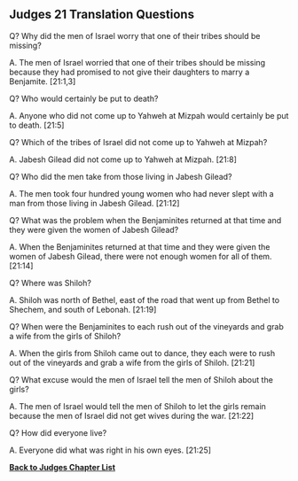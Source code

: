 ## Judges 21 Translation Questions ##

Q? Why did the men of Israel worry that one of their tribes should be missing?

A. The men of Israel worried that one of their tribes should be missing because they had promised to not give their daughters to marry a Benjamite. [21:1,3]

Q? Who would certainly be put to death?

A. Anyone who did not come up to Yahweh at Mizpah would certainly be put to death. [21:5]

Q? Which of the tribes of Israel did not come up to Yahweh at Mizpah?

A. Jabesh Gilead did not come up to Yahweh at Mizpah. [21:8]

Q? Who did the men take from those living in Jabesh Gilead?

A. The men took four hundred young women who had never slept with a man from those living in Jabesh Gilead. [21:12]

Q? What was the problem when the Benjaminites returned at that time and they were given the women of Jabesh Gilead?

A. When the Benjaminites returned at that time and they were given the women of Jabesh Gilead, there were not enough women for all of them. [21:14]

Q? Where was Shiloh?

A. Shiloh was north of Bethel, east of the road that went up from Bethel to Shechem, and south of Lebonah. [21:19]

Q? When were the Benjaminites to each rush out of the vineyards and grab a wife from the girls of Shiloh?

A. When the girls from Shiloh came out to dance, they each were to rush out of the vineyards and grab a wife from the girls of Shiloh. [21:21]

Q? What excuse would the men of Israel tell the men of Shiloh about the girls?

A. The men of Israel would tell the men of Shiloh to let the girls remain because the men of Israel did not get wives during the war. [21:22]

Q? How did everyone live?

A. Everyone did what was right in his own eyes. [21:25]

__[Back to Judges Chapter List](./)__

